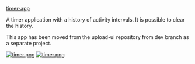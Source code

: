 [timer-app](https://timer-with-history.netlify.app/)

A timer application with a history of activity intervals. It is possible to clear the history.

This app has been moved from the upload-ui repository from dev branch as a separate project.

[![timer.png](https://i.postimg.cc/LsNTSMQk/timer-ui1.png)](https://postimg.cc/F7M40wkw) 
[![timer.png](https://i.postimg.cc/rp8J7pjF/timer-ui.png)](https://postimg.cc/F7M40wkw)




